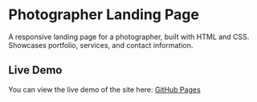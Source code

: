 # Photographer Landing Page
A responsive landing page for a photographer, built with HTML and CSS. Showcases portfolio, services, and contact information.

## Live Demo  
You can view the live demo of the site here: [GitHub Pages](https://skochv04.github.io/photographer-landing-page/index.html)
